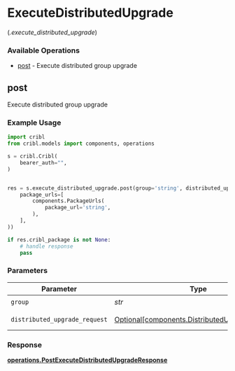 # ExecuteDistributedUpgrade
(*.execute_distributed_upgrade*)

### Available Operations

* [post](#post) - Execute distributed group upgrade

## post

Execute distributed group upgrade

### Example Usage

```python
import cribl
from cribl.models import components, operations

s = cribl.Cribl(
    bearer_auth="",
)


res = s.execute_distributed_upgrade.post(group='string', distributed_upgrade_request=components.DistributedUpgradeRequest(
    package_urls=[
        components.PackageUrls(
            package_url='string',
        ),
    ],
))

if res.cribl_package is not None:
    # handle response
    pass
```

### Parameters

| Parameter                                                                                          | Type                                                                                               | Required                                                                                           | Description                                                                                        |
| -------------------------------------------------------------------------------------------------- | -------------------------------------------------------------------------------------------------- | -------------------------------------------------------------------------------------------------- | -------------------------------------------------------------------------------------------------- |
| `group`                                                                                            | *str*                                                                                              | :heavy_check_mark:                                                                                 | Group to upgrade                                                                                   |
| `distributed_upgrade_request`                                                                      | [Optional[components.DistributedUpgradeRequest]](../../models/shared/distributedupgraderequest.md) | :heavy_minus_sign:                                                                                 | distributedUpgrade object                                                                          |


### Response

**[operations.PostExecuteDistributedUpgradeResponse](../../models/operations/postexecutedistributedupgraderesponse.md)**

